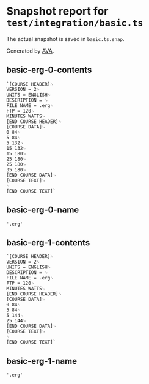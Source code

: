 # Snapshot report for `test/integration/basic.ts`

The actual snapshot is saved in `basic.ts.snap`.

Generated by [AVA](https://ava.li).

## basic-erg-0-contents

    `[COURSE HEADER]␊
    VERSION = 2␊
    UNITS = ENGLISH␊
    DESCRIPTION = ␊
    FILE NAME = .erg␊
    FTP = 120␊
    MINUTES WATTS␊
    [END COURSE HEADER]␊
    [COURSE DATA]␊
    0 84␊
    5 84␊
    5 132␊
    15 132␊
    15 180␊
    25 180␊
    25 180␊
    35 180␊
    [END COURSE DATA]␊
    [COURSE TEXT]␊
    ␊
    [END COURSE TEXT]`

## basic-erg-0-name

    '.erg'

## basic-erg-1-contents

    `[COURSE HEADER]␊
    VERSION = 2␊
    UNITS = ENGLISH␊
    DESCRIPTION = ␊
    FILE NAME = .erg␊
    FTP = 120␊
    MINUTES WATTS␊
    [END COURSE HEADER]␊
    [COURSE DATA]␊
    0 84␊
    5 84␊
    5 144␊
    25 144␊
    [END COURSE DATA]␊
    [COURSE TEXT]␊
    ␊
    [END COURSE TEXT]`

## basic-erg-1-name

    '.erg'

